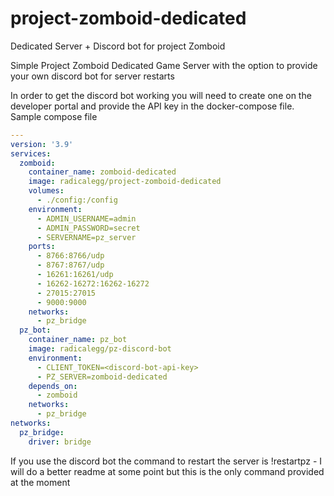 # project-zomboid-dedicated
Dedicated Server + Discord bot for project Zomboid

Simple Project Zomboid Dedicated Game Server with the option to provide your own discord bot for server restarts

In order to get the discord bot working you will need to create one on the developer portal and provide the API key in the docker-compose file. Sample compose file


```YAML
---
version: '3.9'
services:
  zomboid:
    container_name: zomboid-dedicated
    image: radicalegg/project-zomboid-dedicated
    volumes:
      - ./config:/config
    environment:
      - ADMIN_USERNAME=admin
      - ADMIN_PASSWORD=secret
      - SERVERNAME=pz_server
    ports:
      - 8766:8766/udp
      - 8767:8767/udp
      - 16261:16261/udp
      - 16262-16272:16262-16272
      - 27015:27015
      - 9000:9000
    networks:
      - pz_bridge
  pz_bot:
    container_name: pz_bot
    image: radicalegg/pz-discord-bot
    environment:
      - CLIENT_TOKEN=<discord-bot-api-key>
      - PZ_SERVER=zomboid-dedicated
    depends_on:
      - zomboid
    networks:
      - pz_bridge
networks:
  pz_bridge:
    driver: bridge
 ```

If you use the discord bot the command to restart the server is !restartpz - I will do a better readme at some point but this is the only command provided at the moment
